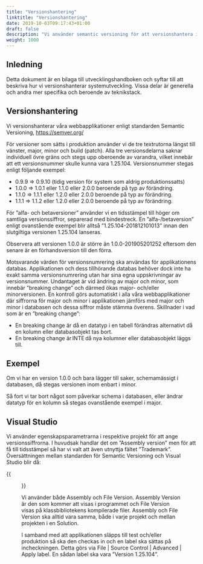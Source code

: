 ```yaml
---
title: "Versionshantering"
linktitle: "Versionshantering"
date: 2019-10-03T09:17:43+01:00
draft: false
description: "Vi använder semantic versioning för att versionshantera inom Region Halland."
weight: 1000
---
```

## Inledning 
Detta dokument är en bilaga till utvecklingshandboken och syftar till att beskriva hur vi versionshanterar systemutveckling. Vissa delar är generella och andra mer specifika och beroende av teknikstack. 


## Versionshantering 
Vi versionshanterar våra webbapplikationer enligt standarden Semantic Versioning, https://semver.org/  

För versioner som sätts i produktion använder vi de tre textrutorna längst till vänster, major, minor och build (patch). Alla tre versionsdelarna saknar individuell övre gräns och stegs upp oberoende av varandra, vilket innebär att ett versionsnummer skulle kunna vara 1.25.104. Versionsnummer stegas enligt följande exempel: 

- 0.9.9 => 0.9.10 (tidig version för system som aldrig produktionssatts) 
- 1.0.0 => 1.0.1 eller 1.1.0 eller 2.0.0 beroende på typ av förändring. 
- 1.1.0 => 1.1.1 eller 1.2.0 eller 2.0.0 beroende på typ av förändring. 
- 1.1.1 => 1.1.2 eller 1.2.0 eller 2.0.0 beroende på typ av förändring. 

För ”alfa- och betaversioner” använder vi en tidsstämpel till höger om samtliga versionssiffror, separerad med bindestreck. En ”alfa-/betaversion” enligt ovanstående exempel blir alltså ”1.25.104-201812101013” innan den slutgiltiga versionen 1.25.104 lanseras. 

Observera att versionen 1.0.0 är större än 1.0.0-201905201252 eftersom den senare är en förhandsversion till den förra. 

Motsvarande värden för versionsnumrering ska användas för applikationens databas. Applikationen och dess tillhörande databas behöver dock inte ha exakt samma versionsnumrering utan har sina egna uppskrivningar av versionsnummer. Undantaget är vid ändring av major och minor, som innebär ”breaking change” och därmed ökas major- och/eller minorversionen. En kontroll görs automatiskt i alla våra webbapplikationer där siffrorna för major och minor i applikationen jämförs med major och minor i databasen och dessa siffror måste stämma överens. Skillnader i vad som är en ”breaking change”: 

- En breaking change är då en datatyp i en tabell förändras alternativt då en kolumn eller databasobjekt tas bort.  
- En breaking change är INTE då nya kolumner eller databasobjekt läggs till. 


## Exempel 
Om vi har en version 1.0.0 och bara lägger till saker, schemamässigt i databasen, då stegas versionen inom enbart i minor. 

Så fort vi tar bort något som påverkar schema i databasen, eller ändrar datatyp för en kolumn så stegas ovanstående exempel i major. 


## Visual Studio
Vi använder egenskapsparametrarna i respektive projekt för att ange versionssiffrorna. I huvudsak handlar det om ”Assembly version” men för att få till tidsstämpel så har vi valt att även utnyttja fältet ”Trademark”. Översättningen mellan standarden för Semantic Versioning och Visual Studio blir då:

{{<figure src="/images/metoder/versionshantering1.png" link="/images/metoder/versionshantering1.png" title="Versionshantering i Visual Studio">}}

Vi använder både Assembly och File Version. Assembly Version är den som kommer att visas i programmet och File Version visas på klassbibliotekens kompilerade filer. Assembly och File Version ska alltid vara samma, både i varje projekt och mellan projekten i en Solution.

I samband med att applikationen släpps till test och/eller produktion så ska den checkas in och en label ska sättas på incheckningen. Detta görs via File | Source Control | Advanced | Apply label. En sådan label ska vara ”Version 1.25.104”.
